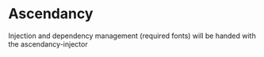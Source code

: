 # Ascendancy

Injection and dependency management (required fonts) will be handed with the ascendancy-injector
